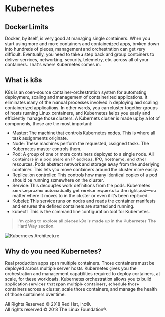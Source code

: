 # Kubernetes

## Docker Limits

Docker, by itself, is very good at managing single containers. When you start using more and more containers and containerized apps, broken down into hundreds of pieces, management and orchestration can get very difficult. Eventually, you need to take a step back and group containers to deliver services, networking, security, telemetry, etc. across all of your containers. That's where Kubernetes comes in.

## What is k8s

K8s is an open-source container-orchestration system for automating deployment, scaling and management of containerized applications. It eliminates many of the manual processes involved in deploying and scaling containerized applications. In other words, you can cluster together groups of hosts running Linux containers, and Kubernetes helps you easily and efficiently manage those clusters. A Kubernets cluster is made up by a lot of components, these are the most important:

- Master: The machine that controls Kubernetes nodes. This is where all task assignments originate.
- Node: These machines perform the requested, assigned tasks. The Kubernetes master controls them.
- Pod: A group of one or more containers deployed to a single node. All containers in a pod share an IP address, IPC, hostname, and other resources. Pods abstract network and storage away from the underlying container. This lets you move containers around the cluster more easily.
- Replication controller: This controls how many identical copies of a pod should be running somewhere on the cluster.
- Service: This decouples work definitions from the pods. Kubernetes service proxies automatically get service requests to the right pod—no matter where it moves to in the cluster or even if it’s been replaced.
- Kubelet: This service runs on nodes and reads the container manifests and ensures the defined containers are started and running.
- kubectl: This is the command line configuration tool for Kubernetes.

> I'm going to explore all pieces k8s is made up in the Kubernetes The Hard Way section.

![Kubernetes Architecture](https://res.cloudinary.com/dukp6c7f7/image/upload/f_auto,fl_lossy,q_auto/s3-ghost/2016/06/o7leok.png)

## Why do you need Kubernetes?

Real production apps span multiple containers. Those containers must be deployed across multiple server hosts. Kubernetes gives you the orchestration and management capabilities required to deploy containers, at scale, for these workloads. Kubernetes orchestration allows you to build application services that span multiple containers, schedule those containers across a cluster, scale those containers, and manage the health of those containers over time.

All Rights Reserved © 2018 Red Hat, Inc©.  
All rights reserved © 2018 The Linux Foundation®.
